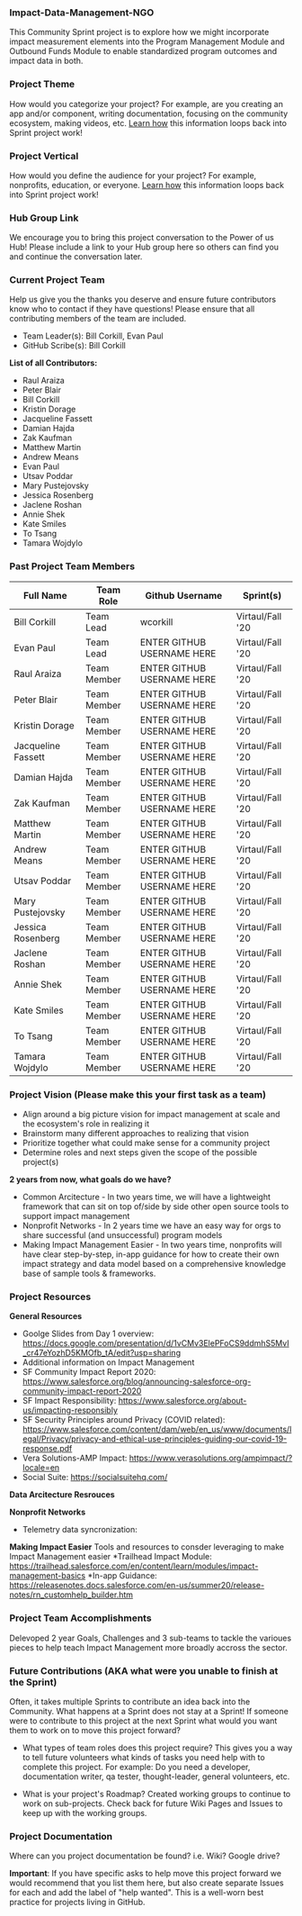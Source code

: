 ### Impact-Data-Management-NGO
This Community Sprint project is to explore how we might incorporate impact measurement elements into the Program Management Module and Outbound Funds Module to enable standardized program outcomes and impact data in both.


### Project Theme
How would you categorize your project? For example, are you creating an app and/or component, writing documentation, focusing on the community ecosystem, making videos, etc. [Learn how](https://github.com/SFDO-Community-Sprints/Welcome/wiki/SFDO-Community-Sprints-Topic-Overview) this information loops back into Sprint project work!

### Project Vertical
How would you define the audience for your project? For example, nonprofits, education, or everyone. [Learn how](https://github.com/SFDO-Community-Sprints/Welcome/wiki/SFDO-Community-Sprints-Topic-Overview) this information loops back into Sprint project work!

### Hub Group Link
We encourage you to bring this project conversation to the Power of us Hub! Please include a link to your Hub group here so others can find you and continue the conversation later.

### Current Project Team
Help us give you the thanks you deserve and ensure future contributors know who to contact if they have questions! Please ensure that all contributing members of the team are included.
* Team Leader(s): Bill Corkill, Evan Paul
* GitHub Scribe(s): Bill Corkill

**List of all Contributors:**
* Raul Araiza
* Peter Blair
* Bill Corkill
* Kristin Dorage
* Jacqueline Fassett
* Damian Hajda
* Zak Kaufman
* Matthew Martin
* Andrew Means
* Evan Paul
* Utsav Poddar
* Mary Pustejovsky
* Jessica Rosenberg
* Jaclene Roshan
* Annie Shek
* Kate Smiles
* To Tsang
* Tamara Wojdylo


### Past Project Team Members

Full Name          | Team Role             | Github Username              | Sprint(s)
------------       | -------------         | -------------                | -------------
Bill Corkill       | Team Lead             | wcorkill                     | Virtaul/Fall '20
Evan Paul          | Team Lead             | ENTER GITHUB USERNAME HERE   | Virtaul/Fall '20
Raul Araiza        | Team Member           | ENTER GITHUB USERNAME HERE   | Virtaul/Fall '20
Peter Blair        | Team Member           | ENTER GITHUB USERNAME HERE   | Virtaul/Fall '20
Kristin Dorage     | Team Member           | ENTER GITHUB USERNAME HERE   | Virtaul/Fall '20
Jacqueline Fassett | Team Member           | ENTER GITHUB USERNAME HERE   | Virtaul/Fall '20
Damian Hajda       | Team Member           | ENTER GITHUB USERNAME HERE   | Virtaul/Fall '20
Zak Kaufman        | Team Member           | ENTER GITHUB USERNAME HERE   | Virtaul/Fall '20
Matthew Martin     | Team Member           | ENTER GITHUB USERNAME HERE   | Virtaul/Fall '20
Andrew Means       | Team Member           | ENTER GITHUB USERNAME HERE   | Virtaul/Fall '20
Utsav Poddar       | Team Member           | ENTER GITHUB USERNAME HERE   | Virtaul/Fall '20
Mary Pustejovsky   | Team Member           | ENTER GITHUB USERNAME HERE   | Virtaul/Fall '20
Jessica Rosenberg  | Team Member           | ENTER GITHUB USERNAME HERE   | Virtaul/Fall '20
Jaclene Roshan     | Team Member           | ENTER GITHUB USERNAME HERE   | Virtaul/Fall '20
Annie Shek         | Team Member           | ENTER GITHUB USERNAME HERE   | Virtaul/Fall '20
Kate Smiles        | Team Member           | ENTER GITHUB USERNAME HERE   | Virtaul/Fall '20
To Tsang           | Team Member           | ENTER GITHUB USERNAME HERE   | Virtaul/Fall '20
Tamara Wojdylo     | Team Member           | ENTER GITHUB USERNAME HERE   | Virtaul/Fall '20



### Project Vision (Please make this your first task as a team)

* Align around a big picture vision for impact management at scale and the ecosystem's role in realizing it
* Brainstorm many different approaches to realizing that vision
* Prioritize together what could make sense for a community project
* Determine roles and next steps given the scope of the possible project(s)

**2 years from now, what goals do we have?**
* Common Arcitecture - In two years time,  we will have a lightweight framework that can  sit on top of/side by side other open source tools to support impact management
* Nonprofit Networks - In 2 years time we have an easy way for orgs to share successful (and unsuccessful) program models
* Making Impact Management Easier - In two years time, nonprofits will have clear step-by-step, in-app guidance for how to create their own impact strategy and data model based on a comprehensive knowledge base of sample tools & frameworks.

### Project Resources

**General Resources**
* Goolge Slides from Day 1 overview: https://docs.google.com/presentation/d/1vCMv3ElePFoCS9ddmhS5MvI_cr47eYozhD5KMOfb_tA/edit?usp=sharing
* Additional information on Impact Management
 * SF Community Impact Report 2020: https://www.salesforce.org/blog/announcing-salesforce-org-community-impact-report-2020
 * SF Impact Responsibility: https://www.salesforce.org/about-us/impacting-responsibly
 * SF Security Principles around Privacy (COVID related): https://www.salesforce.com/content/dam/web/en_us/www/documents/legal/Privacy/privacy-and-ethical-use-principles-guiding-our-covid-19-response.pdf
* Vera Solutions-AMP Impact: https://www.verasolutions.org/ampimpact/?locale=en
* Social Suite: https://socialsuitehq.com/

**Data Arcitecture Resrouces**


**Nonprofit Networks**
* Telemetry data syncronization:


**Making Impact Easier**
Tools and resources to consder leveraging to make Impact Management easier
*Trailhead Impact Module: https://trailhead.salesforce.com/en/content/learn/modules/impact-management-basics
*In-app Guidance: https://releasenotes.docs.salesforce.com/en-us/summer20/release-notes/rn_customhelp_builder.htm

### Project Team Accomplishments
Delevoped 2 year Goals, Challenges and 3 sub-teams to tackle the varioues pieces to help teach Impact Management more broadly accross the sector.


### Future Contributions (AKA what were you unable to finish at the Sprint)
Often, it takes multiple Sprints to contribute an idea back into the Community. What happens at a Sprint does not stay at a Sprint! If someone were to contribute to this project at the next Sprint what would you want them to work on to move this project forward?<br>

* What types of team roles does this project require? This gives you a way to tell future volunteers what kinds of tasks you need help with to complete this project. For example: Do you need a developer, documentation writer, qa tester, thought-leader, general volunteers, etc.

* What is your project's Roadmap?
Created working groups to continue to work on sub-projects. Check back for future Wiki Pages and Issues to keep up with the working groups.

### Project Documentation
Where can you project documentation be found? i.e. Wiki? Google drive?

**Important**: If you have specific asks to help move this project forward we would recommend that you list them here, but also create separate Issues for each and add the label of "help wanted". This is a well-worn best practice for projects living in GitHub.
